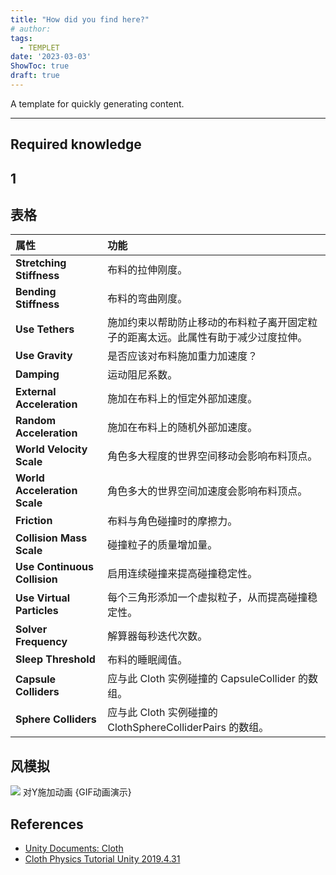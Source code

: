 ```yaml
---
title: "How did you find here?"
# author: 
tags:
  - TEMPLET
date: '2023-03-03'
ShowToc: true
draft: true
---
```

A template for quickly generating content.
<!--more-->

---

## Required knowledge

## 1

## 表格

| 属性                  | 功能                                                  |
| :--------------------------- | :----------------------------------------------------------- |
| **Stretching Stiffness**     | 布料的拉伸刚度。                                             |
| **Bending Stiffness**        | 布料的弯曲刚度。                                             |
| **Use Tethers**              | 施加约束以帮助防止移动的布料粒子离开固定粒子的距离太远。此属性有助于减少过度拉伸。 |
| **Use Gravity**              | 是否应该对布料施加重力加速度？                               |
| **Damping**                  | 运动阻尼系数。                                               |
| **External Acceleration**    | 施加在布料上的恒定外部加速度。                               |
| **Random Acceleration**      | 施加在布料上的随机外部加速度。                               |
| **World Velocity Scale**     | 角色多大程度的世界空间移动会影响布料顶点。                   |
| **World Acceleration Scale** | 角色多大的世界空间加速度会影响布料顶点。                     |
| **Friction**                 | 布料与角色碰撞时的摩擦力。                                   |
| **Collision Mass Scale**     | 碰撞粒子的质量增加量。                                       |
| **Use Continuous Collision** | 启用连续碰撞来提高碰撞稳定性。                               |
| **Use Virtual Particles**    | 每个三角形添加一个虚拟粒子，从而提高碰撞稳定性。             |
| **Solver Frequency**         | 解算器每秒迭代次数。                                         |
| **Sleep Threshold**          | 布料的睡眠阈值。                                             |
| **Capsule Colliders**        | 应与此 Cloth 实例碰撞的 CapsuleCollider 的数组。             |
| **Sphere Colliders**         | 应与此 Cloth 实例碰撞的 ClothSphereColliderPairs 的数组。    |

## 风模拟
![](Pasted%20image%2020230303141143.png)
对Y施加动画
{GIF动画演示}

## 

## References
- [Unity Documents: Cloth](https://docs.unity3d.com/Manual/class-Cloth.html)
- [Cloth Physics Tutorial Unity 2019.4.31](https://www.youtube.com/watch?v=x91OyRjruxo)